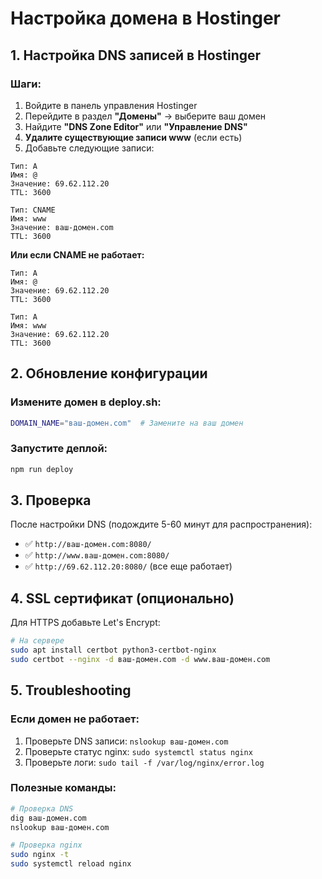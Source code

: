 # Настройка домена в Hostinger

## 1. Настройка DNS записей в Hostinger

### Шаги:

1. Войдите в панель управления Hostinger
2. Перейдите в раздел **"Домены"** → выберите ваш домен
3. Найдите **"DNS Zone Editor"** или **"Управление DNS"**
4. **Удалите существующие записи www** (если есть)
5. Добавьте следующие записи:

```
Тип: A
Имя: @
Значение: 69.62.112.20
TTL: 3600

Тип: CNAME
Имя: www
Значение: ваш-домен.com
TTL: 3600
```

**Или если CNAME не работает:**

```
Тип: A
Имя: @
Значение: 69.62.112.20
TTL: 3600

Тип: A
Имя: www
Значение: 69.62.112.20
TTL: 3600
```

## 2. Обновление конфигурации

### Измените домен в deploy.sh:

```bash
DOMAIN_NAME="ваш-домен.com"  # Замените на ваш домен
```

### Запустите деплой:

```bash
npm run deploy
```

## 3. Проверка

После настройки DNS (подождите 5-60 минут для распространения):

- ✅ `http://ваш-домен.com:8080/`
- ✅ `http://www.ваш-домен.com:8080/`
- ✅ `http://69.62.112.20:8080/` (все еще работает)

## 4. SSL сертификат (опционально)

Для HTTPS добавьте Let's Encrypt:

```bash
# На сервере
sudo apt install certbot python3-certbot-nginx
sudo certbot --nginx -d ваш-домен.com -d www.ваш-домен.com
```

## 5. Troubleshooting

### Если домен не работает:

1. Проверьте DNS записи: `nslookup ваш-домен.com`
2. Проверьте статус nginx: `sudo systemctl status nginx`
3. Проверьте логи: `sudo tail -f /var/log/nginx/error.log`

### Полезные команды:

```bash
# Проверка DNS
dig ваш-домен.com
nslookup ваш-домен.com

# Проверка nginx
sudo nginx -t
sudo systemctl reload nginx
```
